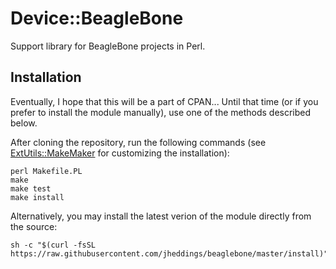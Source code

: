 # Device::BeagleBone
Support library for BeagleBone projects in Perl.

## Installation

Eventually, I hope that this will be a part of CPAN...  Until that time (or if you prefer
to install the module manually), use one of the methods described below.

After cloning the repository, run the following commands (see [ExtUtils::MakeMaker](http://perldoc.perl.org/ExtUtils/MakeMaker.html) for customizing the installation):

```
perl Makefile.PL
make
make test
make install
```

Alternatively, you may install the latest verion of the module directly from the source:
```
sh -c "$(curl -fsSL https://raw.githubusercontent.com/jheddings/beaglebone/master/install)"
```
